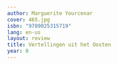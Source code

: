 ```yaml
---
author: Marguerite Yourcenar
cover: 465.jpg
isbn: "9789025315719"
lang: en-us
layout: review
title: Vertellingen uit het Oosten
year: 0
---
```

